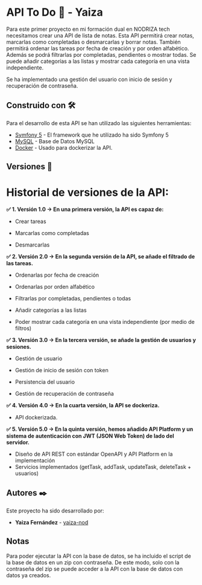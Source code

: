 # API To Do 📝 - Yaiza

Para este primer proyecto en mi formación dual en NODRIZA tech necesitamos crear una API de lista de notas. Esta API permitirá crear notas, marcarlas como completadas
o desmarcarlas y borrar notas.
También permitirá ordenar las tareas por fecha de creación y por orden alfabético. Además se podrá filtrarlas por completadas, pendientes o mostrar todas.
Se puede añadir categorías a las listas y mostrar cada categoría en una vista independiente. 

Se ha implementado una gestión del usuario con inicio de sesión y recuperación de contraseña.


## Construido con 🛠️

Para el desarrollo de esta API se han utilizado las siguientes herramientas: 

* [Symfony 5](https://symfony.com/doc/current/the-fast-track/es/index.html) - El framework que he utilizado ha sido Symfony 5
* [MySQL](https://www.mysql.com/) - Base de Datos MySQL
* [Docker](https://www.docker.com/) - Usado para dockerizar la API.


## Versiones 📌

# Historial de versiones de la API: 

**✅ 1. Versión 1.0 -> En una primera versión, la API es capaz de:**

  - Crear tareas

  - Marcarlas como completadas

  - Desmarcarlas
  

**✅ 2. Versión 2.0 -> En la segunda versión de la API, se añade el filtrado de las tareas.**

  - Ordenarlas por fecha de creación

  - Ordenarlas por orden alfabético

  - Filtrarlas por completadas, pendientes o todas

  - Añadir categorías a las listas

  - Poder mostrar cada categoría en una vista independiente (por medio de filtros)


**✅ 3. Versión 3.0 -> En la tercera versión, se añade la gestión de usuarios y sesiones.**

  - Gestión de usuario

  - Gestión de inicio de sesión con token

  - Persistencia del usuario

  - Gestión de recuperación de contraseña


**✅ 4. Versión 4.0 -> En la cuarta versión, la API se dockeriza.**

  - API dockerizada.

**✅ 5. Versión 5.0 -> En la quinta versión, hemos añadido API Platform y un sistema de
autenticación con JWT (JSON Web Token) de lado del servidor.**

  - Diseño de API REST con estándar OpenAPI y API Platform en la implementación
  - Servicios implementados (getTask, addTask, updateTask, deleteTask + usuarios)



## Autores ✒️

Este proyecto ha sido desarrollado por: 

* **Yaiza Fernández** - [yaiza-nod](https://github.com/yaiza-nod)

## Notas

Para poder ejecutar la API con la base de datos, se ha incluido el script
de la base de datos en un zip con contraseña. De este modo, solo con la contraseña
del zip se puede acceder a la API con la base de datos con datos ya creados.
